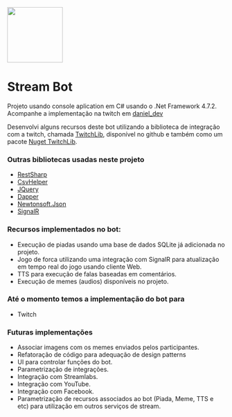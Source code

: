 

<img src="https://user-images.githubusercontent.com/4818374/97811667-ce608b00-1c5a-11eb-85da-9c24ad25c081.png" height="128" width="128" /> 

 # Stream Bot

Projeto usando console aplication em C# usando o .Net Framework 4.7.2. Acompanhe a implementação na twitch em [daniel_dev](https://www.twitch.tv/daniel_dev)

Desenvolvi alguns recursos deste bot utilizando a biblioteca de integração com a twitch, chamada [TwitchLib](https://github.com/TwitchLib/TwitchLib), disponível no github e também como um pacote [Nuget TwitchLib](https://www.nuget.org/packages/TwitchLib).

### Outras bibliotecas usadas neste projeto
- [RestSharp](https://github.com/restsharp/RestSharp)
- [CsvHelper](https://github.com/JoshClose/CsvHelper)
- [JQuery](https://jquery.com/)
- [Dapper](https://github.com/StackExchange/Dapper)
- [Newtonsoft.Json](https://www.nuget.org/packages/Newtonsoft.Json/)
- [SignalR](https://github.com/SignalR/SignalR)

### Recursos implementados no bot:
- Execução de piadas usando uma base de dados SQLite já adicionada no projeto.
- Jogo de forca utilizando uma integração com SignalR para atualização em tempo real do jogo usando cliente Web.
- TTS para execução de falas baseadas em comentários.
- Execução de memes (audios) disponíveis no projeto.


### Até o momento temos a implementação do bot para
- Twitch

### Futuras implementações
- Associar imagens com os memes enviados pelos participantes.
- Refatoração de código para adequação de design patterns
- UI para controlar funções do bot.
- Parametrização de integrações.
- Integração com Streamlabs.
- Integração com YouTube.
- Integração com Facebook.
- Parametrização de recursos associados ao bot (Piada, Meme, TTS e etc) para utilização em outros serviços de stream.
